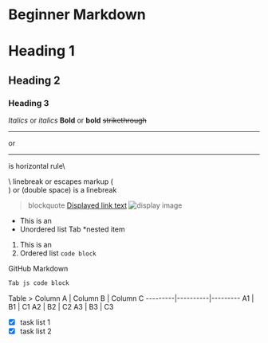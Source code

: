 # Beginner Markdown

# Heading 1
## Heading 2
### Heading 3

*Italics* or _italics_
**Bold** or __bold__
~~strikethrough~~

---
or
___
is horizontal rule\

\ linebreak or escapes markup
(<br/>) or (double space) is a linebreak<br/>
> blockquote
[Displayed link text](https://websitelink)
![display image](https://imagelocation.com/img/123.jpg)
* This is an
* Unordered list
Tab *nested item
1. This is an
1. Ordered list
`code block`

GitHub Markdown
```javascript
Tab js code block
```

Table >
Column A | Column B | Column C
---------|----------|---------
A1 | B1 | C1
A2 | B2 | C2
A3 | B3 | C3


* [x] task list 1
* [x] task list 2
